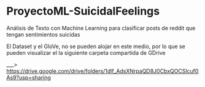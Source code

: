 # ProyectoML-SuicidalFeelings
Análisis de Texto con Machine Learning para clasificar posts de reddit que tengan sentimientos suicidas


El Dataset y el GloVe, no se pueden alojar en este medio, por lo que se pueden visualizar el la siguiente carpeta compartida de GDrive

___>  https://drive.google.com/drive/folders/1dlf_AdsXNrpaQD8J0CbxQOCSlcuf0As9?usp=sharing
